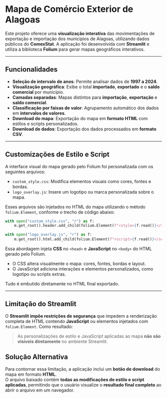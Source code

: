 # Mapa de Comércio Exterior de Alagoas

Este projeto oferece uma **visualização interativa** das movimentações de exportação e importação dos municípios de Alagoas, utilizando dados públicos do **ComexStat**. A aplicação foi desenvolvida com **Streamlit** e utiliza a biblioteca **Folium** para gerar mapas geográficos interativos.

---

## Funcionalidades

- **Seleção de intervalo de anos**: Permite analisar dados de **1997 a 2024**.
- **Visualização geográfica**: Exibe o total **importado**, **exportado** e o **saldo comercial** por município.
- **Camadas separadas**: Mapas distintos para **importação**, **exportação** e **saldo comercial**.
- **Classificação por faixas de valor**: Agrupamento automático dos dados em **intervalos de valores**.
- **Download do mapa**: Exportação do mapa em **formato HTML** com estilos e scripts personalizados.
- **Download de dados**: Exportação dos dados processados em **formato CSV**.

---

## Customizações de Estilo e Script

A interface visual do mapa gerado pelo Folium foi personalizada com os seguintes arquivos:

- `custom_style.css`: Modifica elementos visuais como cores, fontes e bordas.
- `logo_overlay.js`: Insere um logotipo ou marca personalizada sobre o mapa.

Esses arquivos são injetados no HTML do mapa utilizando o método `folium.Element`, conforme o trecho de código abaixo:

```python
with open("custom_style.css", "r") as f:
    m.get_root().header.add_child(folium.Element(f"<style>{f.read()}</style>"))

with open("logo_overlay.js", "r") as f:
    m.get_root().html.add_child(folium.Element(f"<script>{f.read()}</script>"))
```

Essa abordagem injeta **CSS** no `<head>` e **JavaScript** no `<body>` do HTML gerado pelo Folium.

- O CSS altera visualmente o mapa: cores, fontes, bordas e layout.
- O JavaScript adiciona interações e elementos personalizados, como logotipo ou scripts extras.

Tudo é embutido diretamente no HTML final exportado.

---

## Limitação do Streamlit

O **Streamlit impõe restrições de segurança** que impedem a renderização completa de HTML contendo **JavaScript** ou elementos injetados com `folium.Element`. Como resultado:

> As personalizações de estilo e JavaScript aplicadas ao mapa **não são visíveis diretamente** no ambiente Streamlit.

## Solução Alternativa

Para contornar essa limitação, a aplicação inclui um **botão de download** do mapa em formato **HTML**.  
O arquivo baixado contém **todas as modificações de estilo e script aplicadas**, permitindo que o usuário visualize o **resultado final completo** ao abrir o arquivo em um navegador.
